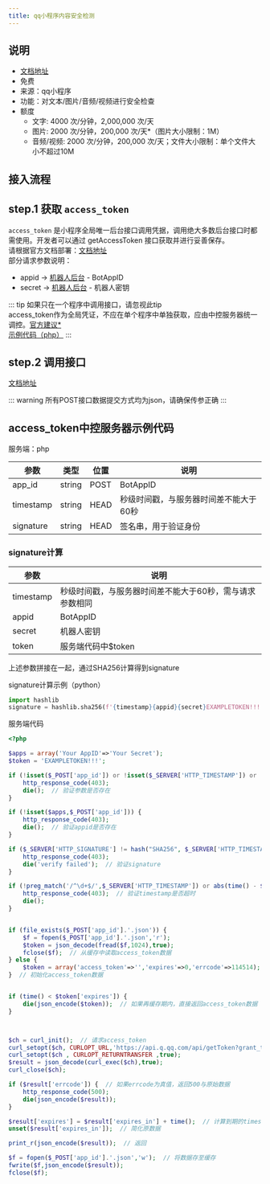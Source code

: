 ```yaml
---
title: qq小程序内容安全检测
---
```


 ## 说明
 
 - [文档地址](https://q.qq.com/wiki/develop/miniprogram/server/open_port/port_safe.html)
 - 免费
 - 来源：qq小程序
 - 功能：对文本/图片/音频/视频进行安全检查
 - 额度
   - 文字: 4000 次/分钟，2,000,000 次/天
   - 图片: 2000 次/分钟，200,000 次/天*（图片大小限制：1M）
   - 音频/视频: 2000 次/分钟，200,000 次/天；文件大小限制：单个文件大小不超过10M
 
 ## 接入流程
 
 ## step.1 获取 `access_token`
 
 `access_token` 是小程序全局唯一后台接口调用凭据，调用绝大多数后台接口时都需使用。开发者可以通过 getAccessToken 接口获取并进行妥善保存。  
 请根据官方文档部署：[文档地址](https://q.qq.com/wiki/develop/miniprogram/server/open_port/port_use.html#getaccesstoken)  
 部分请求参数说明：
  - appid -> [机器人后台](https://q.qq.com/bot/#/developer/developer-setting) - BotAppID
  - secret -> [机器人后台](https://q.qq.com/bot/#/developer/developer-setting) - 机器人密钥
  
::: tip
如果只在一个程序中调用接口，请忽视此tip  
access_token作为全局凭证，不应在单个程序中单独获取，应由中控服务器统一调控。[官方建议*](https://q.qq.com/wiki/develop/miniprogram/server/open_port/port_use.html#access-token-%E7%9A%84%E5%AD%98%E5%82%A8%E4%B8%8E%E6%9B%B4%E6%96%B0)  
[示例代码（php）](#access-token中控服务器代码示例)
:::
 
  ## step.2 调用接口
  
  [文档地址](https://q.qq.com/wiki/develop/miniprogram/server/open_port/port_safe.html)
  
 ::: warning
 所有POST接口数据提交方式均为json，请确保传参正确
 :::
  
 ## access_token中控服务器示例代码
服务端：php
  
| 参数 | 类型 | 位置 | 说明 |
| ---- | --- | ---- | ---- |
| app_id | string | POST | BotAppID |
| timestamp | string | HEAD | 秒级时间戳，与服务器时间差不能大于60秒 |
| signature | string | HEAD | 签名串，用于验证身份 |

 ### signature计算
 
| 参数  | 说明 |
| ----- | ---- |
| timestamp |  秒级时间戳，与服务器时间差不能大于60秒，需与请求参数相同 |
| appid | BotAppID |
| secret | 机器人密钥 |
| token | 服务端代码中$token |

上述参数拼接在一起，通过SHA256计算得到signature
  
 signature计算示例（python）
 
 ```python
import hashlib
signature = hashlib.sha256(f'{timestamp}{appid}{secret}EXAMPLETOKEN!!!'.encode('utf-8')).hexdigest()
```
  
服务端代码
```php
<?php

$apps = array('Your AppID'=>'Your Secret');
$token = 'EXAMPLETOKEN!!!';

if (!isset($_POST['app_id']) or !isset($_SERVER['HTTP_TIMESTAMP']) or !isset($_SERVER['HTTP_SIGNATURE'])) {
    http_response_code(403);
    die();  // 验证参数是否存在
}

if (!isset($apps,$_POST['app_id'])) {
    http_response_code(403);
    die();  // 验证appid是否存在
}

if ($_SERVER['HTTP_SIGNATURE'] != hash("SHA256", $_SERVER['HTTP_TIMESTAMP'].$_POST['app_id'].$apps[$_POST['app_id']].$token)) {
    http_response_code(403);
    die('verify failed');  // 验证signature
}

if (!preg_match('/^\d+$/',$_SERVER['HTTP_TIMESTAMP']) or abs(time() - $_SERVER['HTTP_TIMESTAMP']) > 60) {
    http_response_code(403);  // 验证timestamp是否超时
    die();
}


if (file_exists($_POST['app_id'].'.json')) {
    $f = fopen($_POST['app_id'].'.json','r');
    $token = json_decode(fread($f,1024),true);
    fclose($f);  // 从缓存中读取access_token数据
} else {
    $token = array('access_token'=>'','expires'=>0,'errcode'=>114514);
}  // 初始化access_token数据


if (time() < $token['expires']) {
    die(json_encode($token));  // 如果再缓存期内，直接返回access_token数据
}



$ch = curl_init();  // 请求access_token
curl_setopt($ch, CURLOPT_URL,'https://api.q.qq.com/api/getToken?grant_type=client_credential&appid='.$_POST['app_id'].'&secret='.$apps[$_POST['app_id']]);
curl_setopt($ch , CURLOPT_RETURNTRANSFER ,true);
$result = json_decode(curl_exec($ch),true);
curl_close($ch);

if ($result['errcode']) {  // 如果errcode为真值，返回500与原始数据
    http_response_code(500);
    die(json_encode($result));
}

$result['expires'] = $result['expires_in'] + time();  // 计算到期的timestamp
unset($result['expires_in']);  // 简化原数据

print_r(json_encode($result));  // 返回

$f = fopen($_POST['app_id'].'.json','w');  // 将数据存至缓存
fwrite($f,json_encode($result));
fclose($f);

```